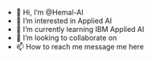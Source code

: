 - 👋 Hi, I’m @Hemal-AI
- 👀 I’m interested in Applied AI
- 🌱 I’m currently learning IBM Applied AI
- 💞️ I’m looking to collaborate on 
- 📫 How to reach me message me here

<!---
Hemal-AI/Hemal-AI is a ✨ special ✨ repository because its `README.md` (this file) appears on your GitHub profile.
You can click the Preview link to take a look at your changes.
--->
